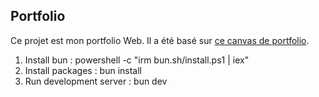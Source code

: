 ## Portfolio

Ce projet est mon portfolio Web. Il a été basé sur [ce canvas de portfolio](https://github.com/HugoRCD/canvas).

1. Install bun : powershell -c "irm bun.sh/install.ps1 | iex"
2. Install packages : bun install
3. Run development server : bun dev